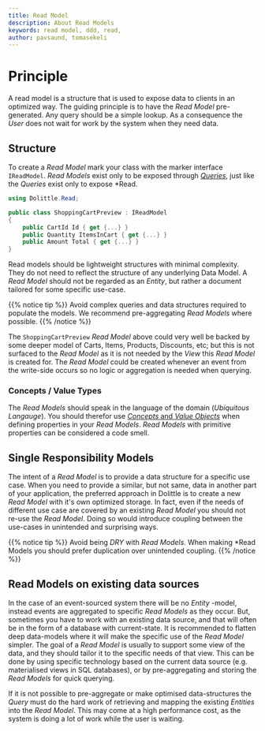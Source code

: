 ```yaml
---
title: Read Model
description: About Read Models
keywords: read model, ddd, read, 
author: pavsaund, tomasekeli
---
```


# Principle

A read model is a structure that is used to expose data to clients in an optimized way. The guiding principle is to have the *Read Model* pre-generated. Any query should be a simple lookup. As a consequence the *User* does not wait for work by the system when they need data.

## Structure
To create a *Read Model* mark your class with the marker interface `IReadModel`. *Read Models* exist only to be exposed through [*Queries*](query), just like the *Queries* exist only to expose *Read.

```csharp
using Dolittle.Read;

public class ShoppingCartPreview : IReadModel
{
    public CartId Id { get {...} }
    public Quantity ItemsInCart { get {...} }
    public Amount Total { get {...} }
}
```

Read models should be lightweight structures with minimal complexity. They do not need to reflect the structure of any underlying Data Model. A *Read Model* should not be regarded as an *Entity*, but rather a document tailored for some specific use-case.

{{% notice tip %}}
Avoid complex queries and data structures required to populate the models. We recommend pre-aggregating *Read Models* where possible.
{{% /notice %}}
 
The `ShoppingCartPreview` *Read Model* above could very well be backed by some deeper model of Carts, Items, Products, Discounts, etc; but this is not surfaced to the *Read Model* as it is not needed by the *View* this *Read Model* is created for. The *Read Model* could be created whenever an event from the write-side occurs so no logic or aggregation is needed when querying.  

### Concepts / Value Types
The *Read Models* should speak in the language of the domain (*Ubiquitous Langauge*). You should therefor use [*Concepts* and *Value Objects*](../articles/domain_driven_design/concepts_and_value_objects) when defining properties in your *Read Models*. *Read Models* with primitive properties can be considered a code smell.

## Single Responsibility Models
The intent of a *Read Model* is to provide a data structure for a specific use case. When you need to provide a similar, but not same, data in another part of your application, the preferred approach in Dolittle is to create a new *Read Model* with it's own optimized storage. In fact, even if the needs of different use case are covered by an existing *Read Model* you should not re-use the *Read Model*. Doing so would introduce coupling between the use-cases in unintended and surprising ways.

{{% notice tip %}}
Avoid being *DRY* with *Read Models*. When making *Read Models you should prefer duplication over unintended coupling. 
{{% /notice %}}


## Read Models on existing data sources

In the case of an event-sourced system there will be no *Entity* -model, instead events are aggregated to specific *Read Models* as they occur. But, sometimes you have to work with an existing data source, and that will often be in the form of a database with current-state. It is recommended to flatten deep data-models where it will make the specific use of the *Read Model* simpler. The goal of a *Read Model* is usually to support some view of the data, and they should tailor it to the specific needs of that view. This can be done by using specific technology based on the current data source (e.g. materialised views in SQL databases), or by pre-aggregating and storing the *Read Models* for quick querying.

If it is not possible to pre-aggregate or make optimised data-structures the *Query* must do the hard work of retrieving and mapping the existing *Entities* into the *Read Model*. This may come at a high performance cost, as the system is doing a lot of work while the user is waiting. 

